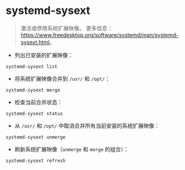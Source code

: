 # systemd-sysext

> 激活或停用系统扩展映像。
> 更多信息：<https://www.freedesktop.org/software/systemd/man/systemd-sysext.html>。

- 列出已安装的扩展映像：

`systemd-sysext list`

- 将系统扩展映像合并到 `/usr/` 和 `/opt/`：

`systemd-sysext merge`

- 检查当前合并状态：

`systemd-sysext status`

- 从 `/usr/` 和 `/opt/` 中取消合并所有当前安装的系统扩展映像：

`systemd-sysext unmerge`

- 刷新系统扩展映像（`unmerge` 和 `merge` 的组合）：

`systemd-sysext refresh`